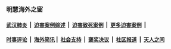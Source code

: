 
### 明慧海外之窗

####  [武汉肺炎](indexes/365.md?t=05291300) &nbsp;|&nbsp;  [迫害案例综述](indexes/328.md?t=05291300) &nbsp;|&nbsp; [迫害致死案例](indexes/277.md?t=05291300)  &nbsp;|&nbsp; [更多迫害案例](indexes/81.md?t=05291300)  &nbsp;|&nbsp; 
####  [时事评论](indexes/19.md?t=05291300) &nbsp;|&nbsp; [海外简讯](indexes/245.md?t=05291300)&nbsp;|&nbsp;  [社会支持](indexes/140.md?t=05291300) &nbsp;|&nbsp; [褒奖决议](indexes/282.md?t=05291300) &nbsp;|&nbsp; [社区报道](indexes/91.md?t=05291300)  &nbsp;|&nbsp; [天人之间](indexes/78.md?t=05291300) 

